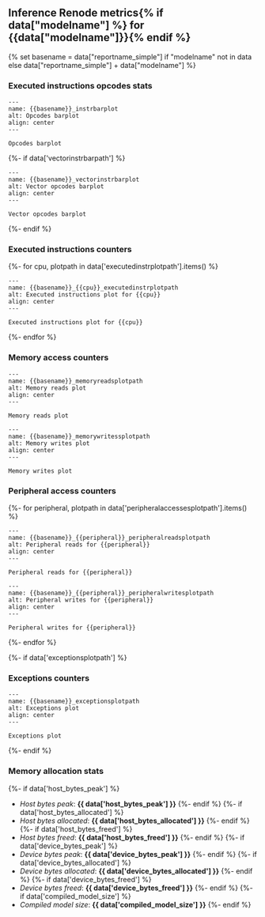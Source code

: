 ## Inference Renode metrics{% if data["modelname"] %} for {{data["modelname"]}}{% endif %}

{% set basename = data["reportname_simple"] if "modelname" not in data else data["reportname_simple"] + data["modelname"] %}

### Executed instructions opcodes stats

```{figure} {{data["instrbarpath"]}}
---
name: {{basename}}_instrbarplot
alt: Opcodes barplot
align: center
---

Opcodes barplot
```

{%- if data['vectorinstrbarpath'] %}
```{figure} {{data["vectorinstrbarpath"]}}
---
name: {{basename}}_vectorinstrbarplot
alt: Vector opcodes barplot
align: center
---

Vector opcodes barplot
```
{%- endif %}

### Executed instructions counters

{%- for cpu, plotpath in data['executedinstrplotpath'].items() %}
```{figure} {{plotpath}}
---
name: {{basename}}_{{cpu}}_executedinstrplotpath
alt: Executed instructions plot for {{cpu}}
align: center
---

Executed instructions plot for {{cpu}}
```
{%- endfor %}

### Memory access counters

```{figure} {{data['memoryaccessesplotpath']['reads']}}
---
name: {{basename}}_memoryreadsplotpath
alt: Memory reads plot
align: center
---

Memory reads plot
```

```{figure} {{data['memoryaccessesplotpath']['writes']}}
---
name: {{basename}}_memorywritessplotpath
alt: Memory writes plot
align: center
---

Memory writes plot
```

### Peripheral access counters

{%- for peripheral, plotpath in data['peripheralaccessesplotpath'].items() %}
```{figure} {{plotpath['reads']}}
---
name: {{basename}}_{{peripheral}}_peripheralreadsplotpath
alt: Peripheral reads for {{peripheral}}
align: center
---

Peripheral reads for {{peripheral}}
```

```{figure} {{plotpath['writes']}}
---
name: {{basename}}_{{peripheral}}_peripheralwritesplotpath
alt: Peripheral writes for {{peripheral}}
align: center
---

Peripheral writes for {{peripheral}}
```
{%- endfor %}

{%- if data['exceptionsplotpath'] %}
### Exceptions counters

```{figure} {{data['exceptionsplotpath']}}
---
name: {{basename}}_exceptionsplotpath
alt: Exceptions plot
align: center
---

Exceptions plot
```
{%- endif %}

### Memory allocation stats

{%- if data['host_bytes_peak'] %}
* *Host bytes peak*: **{{ data['host_bytes_peak'] }}**
{%- endif %}
{%- if data['host_bytes_allocated'] %}
* *Host bytes allocated*: **{{ data['host_bytes_allocated'] }}**
{%- endif %}
{%- if data['host_bytes_freed'] %}
* *Host bytes freed*: **{{ data['host_bytes_freed'] }}**
{%- endif %}
{%- if data['device_bytes_peak'] %}
* *Device bytes peak*: **{{ data['device_bytes_peak'] }}**
{%- endif %}
{%- if data['device_bytes_allocated'] %}
* *Device bytes allocated*: **{{ data['device_bytes_allocated'] }}**
{%- endif %}
{%- if data['device_bytes_freed'] %}
* *Device bytes freed*: **{{ data['device_bytes_freed'] }}**
{%- endif %}
{%- if data['compiled_model_size'] %}
* *Compiled model size*: **{{ data['compiled_model_size'] }}**
{%- endif %}

